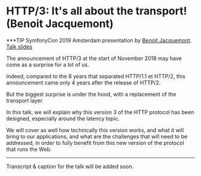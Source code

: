 # HTTP/3: It's all about the transport! (Benoit Jacquemont)

***TIP
SymfonyCon 2019 Amsterdam presentation by [Benoit Jacquemont](https://connect.symfony.com/api/alternates/e5effdbc-6ecf-44ff-818d-274a82d9494e).
[Talk slides](https://speakerdeck.com/bitone/3)

The announcement of HTTP/3 at the start of November 2018 may have come as a surprise for a lot of us.

Indeed, compared to the 8 years that separated HTTP/1.1 et HTTP/2, this announcement came only 4 years after the release of HTTP/2.

But the biggest surprise is under the hood, with a replacement of the transport layer.

In this talk, we will explain why this version 3 of the HTTP protocol has been designed, especially around the latency topic.

We will cover as well how technically this version works, and what it will bring to our applications, and what are the challenges that will need to be addressed, in order to fully benefit from this new version of the protocol that runs the Web.
***

Transcript & caption for the talk will be added soon.
